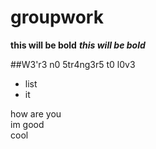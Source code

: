 # groupwork 
**this will be bold**
**_this will be bold_**

##W3'r3 n0 5tr4ng3r5 t0 l0v3


* list
* it



how are you  
im good  
cool
